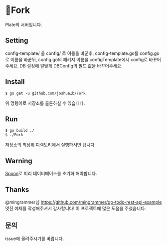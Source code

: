 :fork_and_knife:Fork
==========
Plate의 서버입니다.

Setting
--------
config-template/ 을 config/ 로 이름을 바꾼후,
config-template.go를 config.go로 이름을 바꾼뒤,
config.go의 패키지 이름을 configTemplate에서 config로 바꾸어주세요.
DB 설정에 알맞게 DBConfig의 필드 값을 바꾸어주세요.

Install
--------
```
$ go get -u github.com/joshua1b/Fork
```
위 명령어로 저장소를 클론하실 수 있습니다.

Run
------
```
$ go build ./
$ ./Fork
```
저장소의 최상위 디렉토리에서 실행하시면 됩니다.

Warning
--------
[Spoon](https://github.com/joshua1b/Spoon)로 미리 데이터베이스를 초기화 해야합니다.

Thanks
-------
@mingrammer님
https://github.com/mingrammer/go-todo-rest-api-example
멋진 예제를 작성해주셔서 감사합니다! 이 프로젝트에 많은 도움을 주셨습니다.

문의
--------
issue에 올려주시기를 바랍니다.
